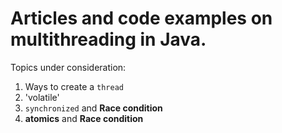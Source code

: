 # Articles and code examples on multithreading in Java.
Topics under consideration:
1. Ways to create a `thread`
2. 'volatile'
3. `synchronized` and **Race condition**
4. **atomics** and **Race condition**